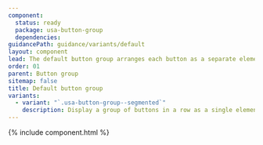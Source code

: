 ```yaml
---
component:
  status: ready
  package: usa-button-group
  dependencies:
guidancePath: guidance/variants/default
layout: component
lead: The default button group arranges each button as a separate element with a gap between them. On mobile devices, the buttons are arranged vertically.
order: 01
parent: Button group
sitemap: false
title: Default button group
variants:
  - variant: "`.usa-button-group--segmented`"
    description: Display a group of buttons in a row as a single element
---
```


{% include component.html %}
